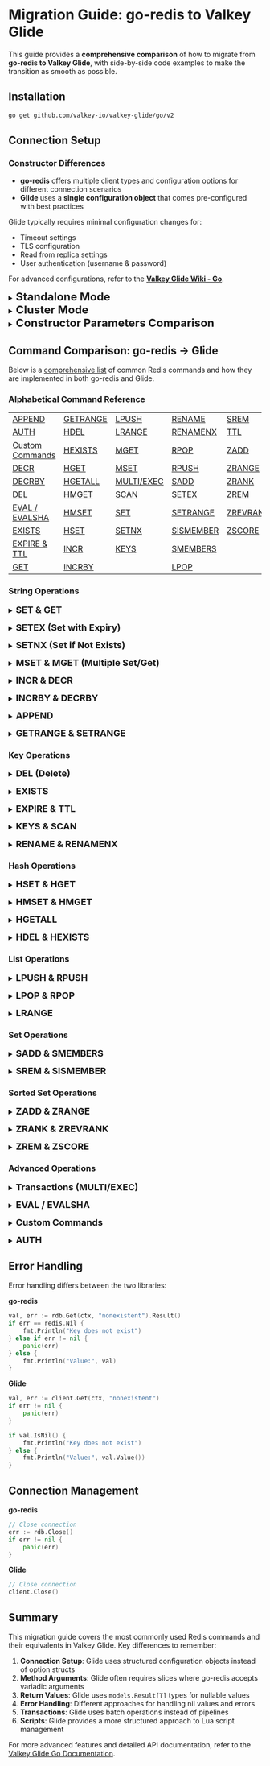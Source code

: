 # Migration Guide: go-redis to Valkey Glide

This guide provides a **comprehensive comparison** of how to migrate from **go-redis to Valkey Glide**, with side-by-side code examples to make the transition as smooth as possible.

## Installation

```bash
go get github.com/valkey-io/valkey-glide/go/v2
```

## Connection Setup

### Constructor Differences

- **go-redis** offers multiple client types and configuration options for different connection scenarios
- **Glide** uses a **single configuration object** that comes pre-configured with best practices

Glide typically requires minimal configuration changes for:
- Timeout settings
- TLS configuration
- Read from replica settings
- User authentication (username & password)

For advanced configurations, refer to the **[Valkey Glide Wiki - Go](https://github.com/valkey-io/valkey-glide/wiki/Go-wrapper)**.

<details>
<summary><b style="font-size:22px;">Standalone Mode</b></summary>

**go-redis**
```go
import (
    "context"
    "github.com/redis/go-redis/v9"
)

var ctx = context.Background()

// Simple connection
rdb := redis.NewClient(&redis.Options{
    Addr: "localhost:6379",
})

// With options
rdbWithOptions := redis.NewClient(&redis.Options{
    Addr:     "localhost:6379",
    Username: "user",
    Password: "password",
    DB:       0,
})
```

**Glide**
```go
import (
    "context"
    "github.com/valkey-io/valkey-glide/go/v2"
    "github.com/valkey-io/valkey-glide/go/v2/config"
)

var ctx = context.Background()

// Simple connection
client, err := glide.NewClient(&config.ClientConfiguration{
    Addresses: []config.NodeAddress{
        {Host: "localhost", Port: 6379},
    },
})

// With options
clientWithOptions, err := glide.NewClient(&config.ClientConfiguration{
    Addresses: []config.NodeAddress{
        {Host: "localhost", Port: 6379},
    },
    Credentials: &config.ServerCredentials{
        Username: "user",
        Password: "password",
    },
    DatabaseId: 0,
})
```

</details>

<details>
<summary><b style="font-size:22px;">Cluster Mode</b></summary>

**go-redis**  
```go
import (
    "github.com/redis/go-redis/v9"
)

cluster := redis.NewClusterClient(&redis.ClusterOptions{
    Addrs: []string{"127.0.0.1:6379", "127.0.0.1:6380"},
})

// With options
clusterWithOptions := redis.NewClusterClient(&redis.ClusterOptions{
    Addrs:    []string{"127.0.0.1:6379", "127.0.0.1:6380"},
    Username: "user",
    Password: "password",
})
```

**Glide**  
```go
import (
    "github.com/valkey-io/valkey-glide/go/v2"
    "github.com/valkey-io/valkey-glide/go/v2/config"
)

client, err := glide.NewClusterClient(&config.ClusterClientConfiguration{
    Addresses: []config.NodeAddress{
        {Host: "127.0.0.1", Port: 6379},
        {Host: "127.0.0.1", Port: 6380},
    },
})

// With options
clientWithOptions, err := glide.NewClusterClient(&config.ClusterClientConfiguration{
    Addresses: []config.NodeAddress{
        {Host: "127.0.0.1", Port: 6379},
        {Host: "127.0.0.1", Port: 6380},
    },
    Credentials: &config.ServerCredentials{
        Username: "user",
        Password: "password",
    },
})
```

</details>

<details>
<summary><b style="font-size:22px;">Constructor Parameters Comparison</b></summary>

The table below compares **go-redis options** with **Glide configuration parameters**:

| **go-redis Parameter** | **Equivalent Glide Configuration** |
|--------------------------|--------------------------------------|
| `Addr: string`           | `Addresses: []config.NodeAddress{{Host: string, Port: int}}` |
| `Username: string`       | `Credentials: &config.ServerCredentials{Username: string}` |
| `Password: string`       | `Credentials: &config.ServerCredentials{Password: string}` |
| `DB: int`                | `DatabaseId: int` |
| `TLSConfig: *tls.Config` | `UseTLS: true` |
| `DialTimeout: time.Duration` | `RequestTimeout: time.Duration` |
| `ReadTimeout: time.Duration` | `RequestTimeout: time.Duration` |
| `WriteTimeout: time.Duration` | `RequestTimeout: time.Duration` |
| `PoolSize: int`          | Not directly configurable, handled internally |
| `PoolTimeout: time.Duration` | Not directly configurable, handled internally |
| `MaxRetries: int`        | Not directly configurable, handled internally |
| `MinRetryBackoff: time.Duration` | Not directly configurable, handled internally |
| `MaxRetryBackoff: time.Duration` | Not directly configurable, handled internally |
| `ClientName: string`     | `ClientName: string` |

**Advanced configuration**

Both **Standalone** and **Cluster** modes support advanced configuration options:

```go
// Standalone mode
client, err := glide.NewClient(&config.ClientConfiguration{
    Addresses: []config.NodeAddress{{Host: "localhost", Port: 6379}},
    RequestTimeout: 500 * time.Millisecond,
    UseTLS: true,
    ClientName: "my-client",
})

// Cluster mode
clusterClient, err := glide.NewClusterClient(&config.ClusterClientConfiguration{
    Addresses: []config.NodeAddress{{Host: "localhost", Port: 6379}},
    RequestTimeout: 500 * time.Millisecond,
    UseTLS: true,
    ClientName: "my-cluster-client",
})
```

</details>

## Command Comparison: go-redis → Glide

Below is a [comprehensive list](#command-comparison-chart) of common Redis commands and how they are implemented in both go-redis and Glide.

### Alphabetical Command Reference

|  |  |  | | |
|-------------------|----------------------------------|------------------------|----------------------------|--------------------------|
| [APPEND](#append) | [GETRANGE](#getrange-setrange) | [LPUSH](#lpush-rpush) | [RENAME](#rename-renamenx) | [SREM](#srem-sismember) |
| [AUTH](#auth) | [HDEL](#hdel-hexists) | [LRANGE](#lrange) | [RENAMENX](#rename-renamenx) | [TTL](#expire-ttl) |
| [Custom Commands](#custom-commands) | [HEXISTS](#hdel-hexists) | [MGET](#mset-mget-multiple-setget) | [RPOP](#lpop-rpop) | [ZADD](#zadd-zrange) |
| [DECR](#incr-decr) | [HGET](#hset-hget) | [MSET](#mset-mget-multiple-setget) | [RPUSH](#lpush-rpush) | [ZRANGE](#zadd-zrange) |
| [DECRBY](#incrby-decrby) | [HGETALL](#hgetall) | [MULTI/EXEC](#transactions-multi-exec) | [SADD](#sadd-smembers) | [ZRANK](#zrank-zrevrank) |
| [DEL](#del-delete) | [HMGET](#hmset-hmget) | [SCAN](#keys-scan) | [SETEX](#setex-set-with-expiry) | [ZREM](#zrem-zscore) |
| [EVAL / EVALSHA](#eval-evalsha) | [HMSET](#hmset-hmget) | [SET](#set-get) | [SETRANGE](#getrange-setrange) | [ZREVRANK](#zrank-zrevrank) |
| [EXISTS](#exists) | [HSET](#hset-hget) | [SETNX](#setnx-set-if-not-exists) | [SISMEMBER](#srem-sismember) | [ZSCORE](#zrem-zscore) |
| [EXPIRE & TTL](#expire-ttl) | [INCR](#incr-decr) | [KEYS](#keys-scan) | [SMEMBERS](#sadd-smembers) | |
| [GET](#set-get) | [INCRBY](#incrby-decrby) | | [LPOP](#lpop-rpop) | |

### String Operations

<a id="set-get"></a>
<details>
<summary><b style="font-size:18px;">SET & GET</b></summary>

The `SET` command stores a key-value pair in Valkey, while `GET` retrieves the value associated with a key.
- Both **go-redis** and **Glide** support these commands with similar syntax.

**go-redis**
```go
err := rdb.Set(ctx, "key", "value", 0).Err()
if err != nil {
    panic(err)
}

val, err := rdb.Get(ctx, "key").Result()
if err != nil {
    panic(err)
}
fmt.Println("key", val) // "key value"

// With expiration
err = rdb.Set(ctx, "key", "value", time.Hour).Err()
```

**Glide**
```go
_, err := client.Set(ctx, "key", "value")
if err != nil {
    panic(err)
}

val, err := client.Get(ctx, "key")
if err != nil {
    panic(err)
}
fmt.Println("key", val.Value()) // "key value"

// With expiration
import "github.com/valkey-io/valkey-glide/go/v2/options"
_, err = client.SetWithOptions(ctx, "key", "value", options.SetOptions{
    Expiry: &options.Expiry{
        Type:  options.Seconds,
        Count: 3600,
    },
})
```
</details>

<a id="setex-set-with-expiry"></a>
<details>
<summary><b style="font-size:18px;">SETEX (Set with Expiry)</b></summary>

The `SETEX` command sets a key with an expiration time in seconds.
- In **go-redis**, this is a dedicated function.
- In **Glide**, expiration is handled using options within the `Set()` command.

**go-redis**
```go
err := rdb.SetEx(ctx, "key", "value", time.Hour).Err()
if err != nil {
    panic(err)
}
```

**Glide**
```go
import "github.com/valkey-io/valkey-glide/go/v2/options"

_, err := client.SetWithOptions(ctx, "key", "value", options.SetOptions{
    Expiry: &options.Expiry{
        Type:  options.Seconds,
        Count: 3600,
    },
})
if err != nil {
    panic(err)
}
```
</details>

<a id="setnx-set-if-not-exists"></a>
<details>
<summary><b style="font-size:18px;">SETNX (Set if Not Exists)</b></summary>

The `SETNX` command sets a key only if it does not already exist.
- In **go-redis**, this is a dedicated function that returns true if the key was set, false if the key already exists.
- In **Glide**, this is handled using options within the `Set()` command.

**go-redis**
```go
result, err := rdb.SetNX(ctx, "key", "value", 0).Result()
if err != nil {
    panic(err)
}
fmt.Println(result) // true if key was set, false if key exists
```

**Glide**
```go
import "github.com/valkey-io/valkey-glide/go/v2/options"

result, err := client.SetWithOptions(ctx, "key", "value", options.SetOptions{
    ConditionalSet: options.OnlyIfDoesNotExist,
})
if err != nil {
    panic(err)
}
// Returns "OK" if key was set, nil if key exists
fmt.Println(result.Value()) // "OK" or empty if nil
```
</details>

<a id="mset-mget-multiple-setget"></a>
<details>
<summary><b style="font-size:18px;">MSET & MGET (Multiple Set/Get)</b></summary>

The `MSET` command sets multiple key-value pairs in a single operation, while `MGET` retrieves values for multiple keys.
- In **go-redis**, `MSet()` accepts a map or key-value pairs as arguments.
- In **Glide**, `MSet()` accepts a map with key-value pairs.
- For `MGet()`, **go-redis** accepts multiple keys as arguments, while **Glide** requires a slice of keys.

**go-redis**
```go
// Multiple set
err := rdb.MSet(ctx, map[string]interface{}{
    "key1": "value1",
    "key2": "value2",
}).Err()
if err != nil {
    panic(err)
}

// Multiple get
values, err := rdb.MGet(ctx, "key1", "key2").Result()
if err != nil {
    panic(err)
}
fmt.Println(values) // [value1 value2]
```

**Glide**
```go
// Multiple set
_, err := client.MSet(ctx, map[string]string{
    "key1": "value1",
    "key2": "value2",
})
if err != nil {
    panic(err)
}

// Multiple get
values, err := client.MGet(ctx, []string{"key1", "key2"})
if err != nil {
    panic(err)
}
// values is []models.Result[string]
for _, val := range values {
    if val.IsNil() {
        fmt.Println("nil")
    } else {
        fmt.Println(val.Value())
    }
}
```
</details>

<a id="incr-decr"></a>
<details>
<summary><b style="font-size:18px;">INCR & DECR</b></summary>

The `INCR` command increments the value of a key by 1, while `DECR` decrements it by 1.
- Both **go-redis** and **Glide** support these commands in the same way.
- The key must contain an integer value, otherwise an error will be returned.

**go-redis**
```go
result, err := rdb.Incr(ctx, "counter").Result()
if err != nil {
    panic(err)
}
fmt.Println(result) // 1

result, err = rdb.Decr(ctx, "counter").Result()
if err != nil {
    panic(err)
}
fmt.Println(result) // 0
```

**Glide**
```go
result, err := client.Incr(ctx, "counter")
if err != nil {
    panic(err)
}
fmt.Println(result) // 1

result, err = client.Decr(ctx, "counter")
if err != nil {
    panic(err)
}
fmt.Println(result) // 0
```
</details>

<a id="incrby-decrby"></a>
<details>
<summary><b style="font-size:18px;">INCRBY & DECRBY</b></summary>

The `INCRBY` command increases the value of a key by a specified amount, while `DECRBY` decreases it by a specified amount.
- Both **go-redis** and **Glide** support these commands in the same way.
- The key must contain an integer value, otherwise an error will be returned.

**go-redis**
```go
result, err := rdb.IncrBy(ctx, "counter", 5).Result()
if err != nil {
    panic(err)
}
fmt.Println(result) // 5

result, err = rdb.DecrBy(ctx, "counter", 2).Result()
if err != nil {
    panic(err)
}
fmt.Println(result) // 3
```

**Glide**
```go
result, err := client.IncrBy(ctx, "counter", 5)
if err != nil {
    panic(err)
}
fmt.Println(result) // 5

result, err = client.DecrBy(ctx, "counter", 2)
if err != nil {
    panic(err)
}
fmt.Println(result) // 3
```
</details>

<a id="append"></a>
<details>
<summary><b style="font-size:18px;">APPEND</b></summary>

The `APPEND` command appends a value to the end of an existing string stored at a key.
- Both **go-redis** and **Glide** support this command in the same way.
- Returns the length of the string after the append operation.

**go-redis**
```go
err := rdb.Set(ctx, "greeting", "Hello", 0).Err()
if err != nil {
    panic(err)
}

length, err := rdb.Append(ctx, "greeting", " World").Result()
if err != nil {
    panic(err)
}
fmt.Println(length) // 11

result, err := rdb.Get(ctx, "greeting").Result()
if err != nil {
    panic(err)
}
fmt.Println(result) // "Hello World"
```

**Glide**
```go
_, err := client.Set(ctx, "greeting", "Hello")
if err != nil {
    panic(err)
}

length, err := client.Append(ctx, "greeting", " World")
if err != nil {
    panic(err)
}
fmt.Println(length) // 11

result, err := client.Get(ctx, "greeting")
if err != nil {
    panic(err)
}
fmt.Println(result.Value()) // "Hello World"
```
</details>

<a id="getrange-setrange"></a>
<details>
<summary><b style="font-size:18px;">GETRANGE & SETRANGE</b></summary>

The `GETRANGE` command retrieves a substring from a string value stored at a key, while `SETRANGE` overwrites part of a string at a key starting at a specified offset.
- Both **go-redis** and **Glide** support these commands in the same way.

**go-redis**
```go
err := rdb.Set(ctx, "key", "Hello World", 0).Err()
if err != nil {
    panic(err)
}

result, err := rdb.GetRange(ctx, "key", 0, 4).Result()
if err != nil {
    panic(err)
}
fmt.Println(result) // "Hello"

length, err := rdb.SetRange(ctx, "key", 6, "Redis").Result()
if err != nil {
    panic(err)
}
fmt.Println(length) // 11

updated, err := rdb.Get(ctx, "key").Result()
if err != nil {
    panic(err)
}
fmt.Println(updated) // "Hello Redis"
```

**Glide**
```go
_, err := client.Set(ctx, "key", "Hello World")
if err != nil {
    panic(err)
}

result, err := client.GetRange(ctx, "key", 0, 4)
if err != nil {
    panic(err)
}
fmt.Println(result) // "Hello"

length, err := client.SetRange(ctx, "key", 6, "Redis")
if err != nil {
    panic(err)
}
fmt.Println(length) // 11

updated, err := client.Get(ctx, "key")
if err != nil {
    panic(err)
}
fmt.Println(updated.Value()) // "Hello Redis"
```
</details>

### Key Operations

<a id="del-delete"></a>
<details>
<summary><b style="font-size:18px;">DEL (Delete)</b></summary>

The `DEL` command removes one or more keys from Valkey.
- In **go-redis**, `Del()` accepts multiple keys as separate arguments.
- In **Glide**, `Del()` requires a slice of keys.

**go-redis**
```go
result, err := rdb.Del(ctx, "key1", "key2").Result()
if err != nil {
    panic(err)
}
fmt.Println(result) // 2 (number of keys deleted)
```

**Glide**
```go
result, err := client.Del(ctx, []string{"key1", "key2"})
if err != nil {
    panic(err)
}
fmt.Println(result) // 2 (number of keys deleted)
```
</details>

<a id="exists"></a>
<details>
<summary><b style="font-size:18px;">EXISTS</b></summary>

The `EXISTS` command checks if one or more keys exist in Valkey.
- In **go-redis**, `Exists()` accepts multiple keys as separate arguments and returns the number of keys that exist.
- In **Glide**, `Exists()` requires a slice of keys and also returns the number of keys that exist.

**go-redis**
```go
result, err := rdb.Exists(ctx, "existKey", "nonExistKey").Result()
if err != nil {
    panic(err)
}
fmt.Println(result) // 1 (number of keys that exist)
```

**Glide**
```go
result, err := client.Exists(ctx, []string{"existKey", "nonExistKey"})
if err != nil {
    panic(err)
}
fmt.Println(result) // 1 (number of keys that exist)
```
</details>

<a id="expire-ttl"></a>
<details>
<summary><b style="font-size:18px;">EXPIRE & TTL</b></summary>

The `EXPIRE` command sets a time-to-live (TTL) for a key, after which it will be automatically deleted. The `TTL` command returns the remaining time-to-live for a key.
- Both **go-redis** and **Glide** support these commands with similar syntax.

**go-redis**
```go
result, err := rdb.Expire(ctx, "key", 10*time.Second).Result()
if err != nil {
    panic(err)
}
fmt.Println(result) // true (success)

ttl, err := rdb.TTL(ctx, "key").Result()
if err != nil {
    panic(err)
}
fmt.Println(ttl) // 10s (seconds remaining)
```

**Glide**
```go
result, err := client.Expire(ctx, "key", 10*time.Second)
if err != nil {
    panic(err)
}
fmt.Println(result) // true (success)

ttl, err := client.TTL(ctx, "key")
if err != nil {
    panic(err)
}
fmt.Println(ttl) // 10 (seconds remaining)
```
</details>

<a id="keys-scan"></a>
<details>
<summary><b style="font-size:18px;">KEYS & SCAN</b></summary>

The `KEYS` command returns all keys matching a pattern, while `SCAN` iterates through keys in a more efficient way for production use.
- `KEYS` is not recommended for production use as it blocks the server until completion.
- `SCAN` is the preferred method for iterating through keys in production environments.
- In **Glide**, the cursor returned by `Scan()` needs to be handled using the `models.Cursor` type.

**go-redis**
```go
// KEYS (not recommended for production)
allKeys, err := rdb.Keys(ctx, "*").Result()
if err != nil {
    panic(err)
}

// SCAN (recommended for production)
var cursor uint64
var keys []string
for {
    var err error
    keys, cursor, err = rdb.Scan(ctx, cursor, "*", 10).Result()
    if err != nil {
        panic(err)
    }
    
    if len(keys) > 0 {
        fmt.Println("SCAN iteration:", keys)
    }
    
    if cursor == 0 {
        break
    }
}
```

**Glide**
```go
import "github.com/valkey-io/valkey-glide/go/v2/models"

// KEYS (not recommended for production)
allKeys, err := client.Keys(ctx, "*")
if err != nil {
    panic(err)
}

// SCAN (recommended for production)
cursor := models.NewCursor("0")
for {
    result, err := client.Scan(ctx, cursor)
    if err != nil {
        panic(err)
    }
    
    keys := result.Data
    if len(keys) > 0 {
        fmt.Println("SCAN iteration:", keys)
    }
    
    cursor = result.Cursor
    if cursor.IsFinished() {
        break
    }
}
```
</details>

<a id="rename-renamenx"></a>
<details>
<summary><b style="font-size:18px;">RENAME & RENAMENX</b></summary>

The `RENAME` command renames a key, while `RENAMENX` renames a key only if the new key does not already exist.
- Both **go-redis** and **Glide** support these commands with similar syntax.

**go-redis**
```go
err := rdb.Set(ctx, "oldkey", "value", 0).Err()
if err != nil {
    panic(err)
}

result, err := rdb.Rename(ctx, "oldkey", "newkey").Result()
if err != nil {
    panic(err)
}
fmt.Println(result) // "OK"

err = rdb.Set(ctx, "key1", "value1", 0).Err()
if err != nil {
    panic(err)
}

success, err := rdb.RenameNX(ctx, "key1", "key2").Result()
if err != nil {
    panic(err)
}
fmt.Println(success) // true (success)
```

**Glide**
```go
_, err := client.Set(ctx, "oldkey", "value")
if err != nil {
    panic(err)
}

result, err := client.Rename(ctx, "oldkey", "newkey")
if err != nil {
    panic(err)
}
fmt.Println(result) // "OK"

_, err = client.Set(ctx, "key1", "value1")
if err != nil {
    panic(err)
}

success, err := client.RenameNX(ctx, "key1", "key2")
if err != nil {
    panic(err)
}
fmt.Println(success) // true (success)
```
</details>

### Hash Operations

<a id="hset-hget"></a>
<details>
<summary><b style="font-size:18px;">HSET & HGET</b></summary>

The `HSET` command sets field-value pairs in a hash stored at a key, while `HGET` retrieves the value of a specific field.
- In **go-redis**, `HSet()` accepts field-value pairs as separate arguments or a map.
- In **Glide**, `HSet()` accepts a map with field-value pairs.

**go-redis**
```go
// Set multiple fields
result, err := rdb.HSet(ctx, "hash", "key1", "1", "key2", "2").Result()
if err != nil {
    panic(err)
}
fmt.Println(result) // 2 (fields added)

// Get a single field
value, err := rdb.HGet(ctx, "hash", "key1").Result()
if err != nil {
    panic(err)
}
fmt.Println(value) // "1"
```

**Glide**
```go
// Set multiple fields
result, err := client.HSet(ctx, "hash", map[string]string{
    "key1": "1",
    "key2": "2",
})
if err != nil {
    panic(err)
}
fmt.Println(result) // 2 (fields added)

// Get a single field
value, err := client.HGet(ctx, "hash", "key1")
if err != nil {
    panic(err)
}
fmt.Println(value.Value()) // "1"
```
</details>

<a id="hmset-hmget"></a>
<details>
<summary><b style="font-size:18px;">HMSET & HMGET</b></summary>

The `HMSET` command sets multiple field-value pairs in a hash, while `HMGET` retrieves values for multiple fields.
- In **go-redis**, `HMSet()` accepts either field-value pairs as arguments or a map.
- In **Glide**, there is no separate `HMSet()` method; instead, `HSet()` is used for setting multiple fields.
- For `HMGet()`, **go-redis** accepts multiple fields as arguments, while **Glide** requires a slice of fields.

**go-redis**
```go
// Set multiple fields
err := rdb.HMSet(ctx, "hash", map[string]interface{}{
    "key1": "1",
    "key2": "2",
}).Err()
if err != nil {
    panic(err)
}

// Get multiple fields
values, err := rdb.HMGet(ctx, "hash", "key1", "key2").Result()
if err != nil {
    panic(err)
}
fmt.Println(values) // ["1", "2"]
```

**Glide**
```go
// Set multiple fields (same as HSet in Glide)
_, err := client.HSet(ctx, "hash", map[string]string{
    "key1": "1",
    "key2": "2",
})
if err != nil {
    panic(err)
}

// Get multiple fields
values, err := client.HMGet(ctx, "hash", []string{"key1", "key2"})
if err != nil {
    panic(err)
}
// values is []models.Result[string]
for _, val := range values {
    if val.IsNil() {
        fmt.Println("nil")
    } else {
        fmt.Println(val.Value())
    }
}
```
</details>

<a id="hgetall"></a>
<details>
<summary><b style="font-size:18px;">HGETALL</b></summary>

The `HGETALL` command retrieves all field-value pairs from a hash.
- Both **go-redis** and **Glide** support this command in the same way.
- Returns a map with field names as keys and their values.

**go-redis**
```go
err := rdb.HSet(ctx, "user", map[string]interface{}{
    "name": "John",
    "age":  "30",
}).Err()
if err != nil {
    panic(err)
}

user, err := rdb.HGetAll(ctx, "user").Result()
if err != nil {
    panic(err)
}
fmt.Println(user) // map[name:John age:30]
```

**Glide**
```go
_, err := client.HSet(ctx, "user", map[string]string{
    "name": "John",
    "age":  "30",
})
if err != nil {
    panic(err)
}

user, err := client.HGetAll(ctx, "user")
if err != nil {
    panic(err)
}
fmt.Println(user) // map[name:John age:30]
```
</details>

<a id="hdel-hexists"></a>
<details>
<summary><b style="font-size:18px;">HDEL & HEXISTS</b></summary>

The `HDEL` command removes one or more fields from a hash, while `HEXISTS` checks if a field exists in a hash.
- In **go-redis**, `HDel()` accepts multiple fields as separate arguments.
- In **Glide**, `HDel()` requires a slice of fields.

**go-redis**
```go
result, err := rdb.HDel(ctx, "hash", "field1", "field2").Result()
if err != nil {
    panic(err)
}
fmt.Println(result) // 2 (fields deleted)

exists, err := rdb.HExists(ctx, "hash", "field1").Result()
if err != nil {
    panic(err)
}
fmt.Println(exists) // false
```

**Glide**
```go
result, err := client.HDel(ctx, "hash", []string{"field1", "field2"})
if err != nil {
    panic(err)
}
fmt.Println(result) // 2 (fields deleted)

exists, err := client.HExists(ctx, "hash", "field1")
if err != nil {
    panic(err)
}
fmt.Println(exists) // false
```
</details>

### List Operations

<a id="lpush-rpush"></a>
<details>
<summary><b style="font-size:18px;">LPUSH & RPUSH</b></summary>

The `LPUSH` command adds elements to the head of a list, while `RPUSH` adds elements to the tail.
- In **go-redis**, these commands accept multiple elements as separate arguments.
- In **Glide**, these commands require a slice of elements.

**go-redis**
```go
result, err := rdb.LPush(ctx, "list", "element1", "element2").Result()
if err != nil {
    panic(err)
}
fmt.Println(result) // 2 (list length)

result, err = rdb.RPush(ctx, "list", "element3", "element4").Result()
if err != nil {
    panic(err)
}
fmt.Println(result) // 4 (list length)
```

**Glide**
```go
result, err := client.LPush(ctx, "list", []string{"element1", "element2"})
if err != nil {
    panic(err)
}
fmt.Println(result) // 2 (list length)

result, err = client.RPush(ctx, "list", []string{"element3", "element4"})
if err != nil {
    panic(err)
}
fmt.Println(result) // 4 (list length)
```
</details>

<a id="lpop-rpop"></a>
<details>
<summary><b style="font-size:18px;">LPOP & RPOP</b></summary>

The `LPOP` command removes and returns an element from the head of a list, while `RPOP` removes and returns an element from the tail.
- Both **go-redis** and **Glide** support these commands with similar syntax.

**go-redis**
```go
value, err := rdb.LPop(ctx, "list").Result()
if err != nil {
    panic(err)
}
fmt.Println(value) // "element2"

value, err = rdb.RPop(ctx, "list").Result()
if err != nil {
    panic(err)
}
fmt.Println(value) // "element4"
```

**Glide**
```go
value, err := client.LPop(ctx, "list")
if err != nil {
    panic(err)
}
fmt.Println(value.Value()) // "element2"

value, err = client.RPop(ctx, "list")
if err != nil {
    panic(err)
}
fmt.Println(value.Value()) // "element4"
```
</details>

<a id="lrange"></a>
<details>
<summary><b style="font-size:18px;">LRANGE</b></summary>

The `LRANGE` command returns a range of elements from a list.
- Both **go-redis** and **Glide** support this command with similar syntax.

**go-redis**
```go
values, err := rdb.LRange(ctx, "list", 0, -1).Result()
if err != nil {
    panic(err)
}
fmt.Println(values) // ["element1", "element3"]
```

**Glide**
```go
values, err := client.LRange(ctx, "list", 0, -1)
if err != nil {
    panic(err)
}
fmt.Println(values) // ["element1", "element3"]
```
</details>

### Set Operations

<a id="sadd-smembers"></a>
<details>
<summary><b style="font-size:18px;">SADD & SMEMBERS</b></summary>

The `SADD` command adds members to a set, while `SMEMBERS` returns all members of a set.
- In **go-redis**, `SAdd()` accepts multiple members as separate arguments.
- In **Glide**, `SAdd()` requires a slice of members.

**go-redis**
```go
result, err := rdb.SAdd(ctx, "set", "member1", "member2").Result()
if err != nil {
    panic(err)
}
fmt.Println(result) // 2 (members added)

members, err := rdb.SMembers(ctx, "set").Result()
if err != nil {
    panic(err)
}
fmt.Println(members) // ["member1", "member2"]
```

**Glide**
```go
result, err := client.SAdd(ctx, "set", []string{"member1", "member2"})
if err != nil {
    panic(err)
}
fmt.Println(result) // 2 (members added)

members, err := client.SMembers(ctx, "set")
if err != nil {
    panic(err)
}
// Convert map[string]struct{} to slice for printing
var memberSlice []string
for member := range members {
    memberSlice = append(memberSlice, member)
}
fmt.Println(memberSlice) // ["member1", "member2"]
```
</details>

<a id="srem-sismember"></a>
<details>
<summary><b style="font-size:18px;">SREM & SISMEMBER</b></summary>

The `SREM` command removes members from a set, while `SISMEMBER` checks if a member exists in a set.
- In **go-redis**, `SRem()` accepts multiple members as separate arguments.
- In **Glide**, `SRem()` requires a slice of members.

**go-redis**
```go
result, err := rdb.SRem(ctx, "set", "member1").Result()
if err != nil {
    panic(err)
}
fmt.Println(result) // 1 (members removed)

exists, err := rdb.SIsMember(ctx, "set", "member1").Result()
if err != nil {
    panic(err)
}
fmt.Println(exists) // false
```

**Glide**
```go
result, err := client.SRem(ctx, "set", []string{"member1"})
if err != nil {
    panic(err)
}
fmt.Println(result) // 1 (members removed)

exists, err := client.SIsMember(ctx, "set", "member1")
if err != nil {
    panic(err)
}
fmt.Println(exists) // false
```
</details>

### Sorted Set Operations

<a id="zadd-zrange"></a>
<details>
<summary><b style="font-size:18px;">ZADD & ZRANGE</b></summary>

The `ZADD` command adds members with scores to a sorted set, while `ZRANGE` returns a range of members.
- In **go-redis**, `ZAdd()` accepts score-member pairs.
- In **Glide**, `ZAdd()` accepts a map with member-score pairs.

**go-redis**
```go
import "github.com/redis/go-redis/v9"

result, err := rdb.ZAdd(ctx, "zset", redis.Z{Score: 1, Member: "member1"}, redis.Z{Score: 2, Member: "member2"}).Result()
if err != nil {
    panic(err)
}
fmt.Println(result) // 2 (members added)

members, err := rdb.ZRange(ctx, "zset", 0, -1).Result()
if err != nil {
    panic(err)
}
fmt.Println(members) // ["member1", "member2"]
```

**Glide**
```go
result, err := client.ZAdd(ctx, "zset", map[string]float64{
    "member1": 1.0,
    "member2": 2.0,
})
if err != nil {
    panic(err)
}
fmt.Println(result) // 2 (members added)

import "github.com/valkey-io/valkey-glide/go/v2/options"

members, err := client.ZRange(ctx, "zset", options.RangeByIndex{Start: 0, End: -1})
if err != nil {
    panic(err)
}
fmt.Println(members) // ["member1", "member2"]
```
</details>

<a id="zrank-zrevrank"></a>
<details>
<summary><b style="font-size:18px;">ZRANK & ZREVRANK</b></summary>

The `ZRANK` command returns the rank of a member in a sorted set (lowest to highest), while `ZREVRANK` returns the rank from highest to lowest.
- Both **go-redis** and **Glide** support these commands with similar syntax.

**go-redis**
```go
rank, err := rdb.ZRank(ctx, "zset", "member1").Result()
if err != nil {
    panic(err)
}
fmt.Println(rank) // 0

revRank, err := rdb.ZRevRank(ctx, "zset", "member1").Result()
if err != nil {
    panic(err)
}
fmt.Println(revRank) // 1
```

**Glide**
```go
rank, err := client.ZRank(ctx, "zset", "member1")
if err != nil {
    panic(err)
}
fmt.Println(rank.Value()) // 0

revRank, err := client.ZRevRank(ctx, "zset", "member1")
if err != nil {
    panic(err)
}
fmt.Println(revRank.Value()) // 1
```
</details>

<a id="zrem-zscore"></a>
<details>
<summary><b style="font-size:18px;">ZREM & ZSCORE</b></summary>

The `ZREM` command removes members from a sorted set, while `ZSCORE` returns the score of a member.
- In **go-redis**, `ZRem()` accepts multiple members as separate arguments.
- In **Glide**, `ZRem()` requires a slice of members.

**go-redis**
```go
result, err := rdb.ZRem(ctx, "zset", "member1").Result()
if err != nil {
    panic(err)
}
fmt.Println(result) // 1 (members removed)

score, err := rdb.ZScore(ctx, "zset", "member2").Result()
if err != nil {
    panic(err)
}
fmt.Println(score) // 2.0
```

**Glide**
```go
result, err := client.ZRem(ctx, "zset", []string{"member1"})
if err != nil {
    panic(err)
}
fmt.Println(result) // 1 (members removed)

score, err := client.ZScore(ctx, "zset", "member2")
if err != nil {
    panic(err)
}
fmt.Println(score.Value()) // 2.0
```
</details>

### Advanced Operations

<a id="transactions-multi-exec"></a>
<details>
<summary><b style="font-size:18px;">Transactions (MULTI/EXEC)</b></summary>

Transactions allow you to execute multiple commands atomically.
- In **go-redis**, transactions are handled using `TxPipeline()`.
- In **Glide**, transactions are handled using batch operations with `Exec()`.

**go-redis**
```go
pipe := rdb.TxPipeline()
pipe.Set(ctx, "key1", "value1", 0)
pipe.Set(ctx, "key2", "value2", 0)
pipe.Incr(ctx, "counter")

results, err := pipe.Exec(ctx)
if err != nil {
    panic(err)
}
fmt.Println(len(results)) // 3 (commands executed)
```

**Glide**
```go
import "github.com/valkey-io/valkey-glide/go/v2/pipeline"

batch := pipeline.NewStandaloneBatch()
batch.Set("key1", "value1")
batch.Set("key2", "value2")
batch.Incr("counter")

results, err := client.Exec(ctx, batch, false)
if err != nil {
    panic(err)
}
fmt.Println(len(results)) // 3 (commands executed)
```
</details>

<a id="eval-evalsha"></a>
<details>
<summary><b style="font-size:18px;">EVAL / EVALSHA</b></summary>

The `EVAL` command executes Lua scripts, while `EVALSHA` executes scripts by their SHA1 hash.
- Both **go-redis** and **Glide** support Lua script execution.
- In **Glide**, scripts are managed using the `Script` type and `InvokeScript()` method.

**go-redis**
```go
script := `
    local key = KEYS[1]
    local value = ARGV[1]
    redis.call('SET', key, value)
    return redis.call('GET', key)
`

result, err := rdb.Eval(ctx, script, []string{"mykey"}, "myvalue").Result()
if err != nil {
    panic(err)
}
fmt.Println(result) // "myvalue"
```

**Glide**
```go
import "github.com/valkey-io/valkey-glide/go/v2/options"

scriptCode := `
    local key = KEYS[1]
    local value = ARGV[1]
    redis.call('SET', key, value)
    return redis.call('GET', key)
`

script := options.NewScript(scriptCode)
result, err := client.InvokeScriptWithOptions(ctx, script, options.ScriptOptions{
    Keys: []string{"mykey"},
    Args: []string{"myvalue"},
})
if err != nil {
    panic(err)
}
fmt.Println(result) // "myvalue"
```
</details>

<a id="custom-commands"></a>
<details>
<summary><b style="font-size:18px;">Custom Commands</b></summary>

Both libraries support executing custom or arbitrary Redis commands.
- In **go-redis**, use `Do()` method.
- In **Glide**, use `CustomCommand()` method.

**go-redis**
```go
result, err := rdb.Do(ctx, "PING").Result()
if err != nil {
    panic(err)
}
fmt.Println(result) // "PONG"

// Custom command with arguments
result, err = rdb.Do(ctx, "SET", "customkey", "customvalue").Result()
if err != nil {
    panic(err)
}
fmt.Println(result) // "OK"
```

**Glide**
```go
result, err := client.CustomCommand(ctx, []string{"PING"})
if err != nil {
    panic(err)
}
fmt.Println(result) // "PONG"

// Custom command with arguments
result, err = client.CustomCommand(ctx, []string{"SET", "customkey", "customvalue"})
if err != nil {
    panic(err)
}
fmt.Println(result) // "OK"
```
</details>

<a id="auth"></a>
<details>
<summary><b style="font-size:18px;">AUTH</b></summary>

Authentication is typically handled during connection setup, but can also be done explicitly.
- In **go-redis**, authentication is usually set in the client options or can be done with `Auth()`.
- In **Glide**, authentication is set in the client configuration during connection setup.

**go-redis**
```go
// During connection setup
rdb := redis.NewClient(&redis.Options{
    Addr:     "localhost:6379",
    Username: "user",
    Password: "password",
})

// Or explicitly after connection
result, err := rdb.Auth(ctx, "password").Result()
if err != nil {
    panic(err)
}
fmt.Println(result) // "OK"
```

**Glide**
```go
// During connection setup (recommended)
client, err := glide.NewClient(&config.ClientConfiguration{
    Addresses: []config.NodeAddress{
        {Host: "localhost", Port: 6379},
    },
    Credentials: &config.ServerCredentials{
        Username: "user",
        Password: "password",
    },
})

// Authentication is handled automatically during connection
```
</details>

## Error Handling

Error handling differs between the two libraries:

**go-redis**
```go
val, err := rdb.Get(ctx, "nonexistent").Result()
if err == redis.Nil {
    fmt.Println("Key does not exist")
} else if err != nil {
    panic(err)
} else {
    fmt.Println("Value:", val)
}
```

**Glide**
```go
val, err := client.Get(ctx, "nonexistent")
if err != nil {
    panic(err)
}

if val.IsNil() {
    fmt.Println("Key does not exist")
} else {
    fmt.Println("Value:", val.Value())
}
```

## Connection Management

**go-redis**
```go
// Close connection
err := rdb.Close()
if err != nil {
    panic(err)
}
```

**Glide**
```go
// Close connection
client.Close()
```

## Summary

This migration guide covers the most commonly used Redis commands and their equivalents in Valkey Glide. Key differences to remember:

1. **Connection Setup**: Glide uses structured configuration objects instead of option structs
2. **Method Arguments**: Glide often requires slices where go-redis accepts variadic arguments
3. **Return Values**: Glide uses `models.Result[T]` types for nullable values
4. **Error Handling**: Different approaches for handling nil values and errors
5. **Transactions**: Glide uses batch operations instead of pipelines
6. **Scripts**: Glide provides a more structured approach to Lua script management

For more advanced features and detailed API documentation, refer to the [Valkey Glide Go Documentation](https://github.com/valkey-io/valkey-glide/wiki/Go-wrapper).
